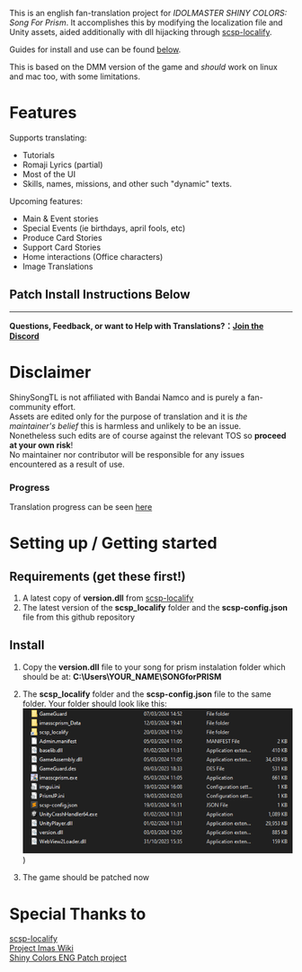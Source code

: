 


This is an english fan-translation project for *IDOLMASTER SHINY COLORS: Song For Prism*.
It accomplishes this by modifying the localization file and Unity assets, aided additionally with dll hijacking through [scsp-localify].

Guides for install and use can be found [below](#setting-up--getting-started).

This is based on the DMM version of the game and *should* work on linux and mac too, with some limitations.  

# Features
Supports translating:
- Tutorials
- Romaji Lyrics (partial)
- Most of the UI
- Skills, names, missions, and other such "dynamic" texts.

Upcoming features:
- Main & Event stories
- Special Events (ie birthdays, april fools, etc)
- Produce Card Stories
- Support Card Stories
- Home interactions (Office characters)
- Image Translations

## Patch Install Instructions Below  

---
<b>Questions, Feedback, or want to Help with Translations?：[Join the Discord](https://discord.gg/qjrK3hu9Vy)</b>

# Disclaimer
ShinySongTL is not affiliated with Bandai Namco and is purely a fan-community effort.  
Assets are edited only for the purpose of translation and it is *the maintainer's belief* this is harmless and unlikely to be an issue.  
Nonetheless such edits are of course against the relevant TOS so **proceed at your own risk**!  
No maintainer nor contributor will be responsible for any issues encountered as a result of use.


### Progress
Translation progress can be seen [here](https://docs.google.com/spreadsheets/d/1-9RUhuyvV8UxiJggC0Y_s_hqDpIk2k6ZXCI7Rc2SmIw/edit?usp=sharing)

# Setting up / Getting started

## Requirements (get these first!)
1.   A latest copy of **version.dll** from [scsp-localify]
2.   The latest version of the **scsp_localify** folder and the **scsp-config.json** file from this github repository

## Install
1. Copy the **version.dll** file to your song for prism instalation folder which should be at:
**C:\Users\YOUR_NAME\SONGforPRISM**

2. The **scsp_localify** folder and the **scsp-config.json** file to the same folder.
   Your folder should look like this:
   ![Image Alt text](/images/example.png "Example"))  

3. The game should be patched now


# Special Thanks to
[scsp-localify]  <br />
[Project Imas Wiki]  <br />
[Shiny Colors ENG Patch project] <br />

[Project Imas Wiki]: https://project-imas.wiki/
[scsp-localify]: https://github.com/chinosk6/scsp-localify
[Shiny Colors ENG Patch project]: https://github.com/snowyivu/ShinyColors

